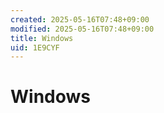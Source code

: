 ```yaml
---
created: 2025-05-16T07:48+09:00
modified: 2025-05-16T07:48+09:00
title: Windows
uid: 1E9CYF
---
```


# Windows